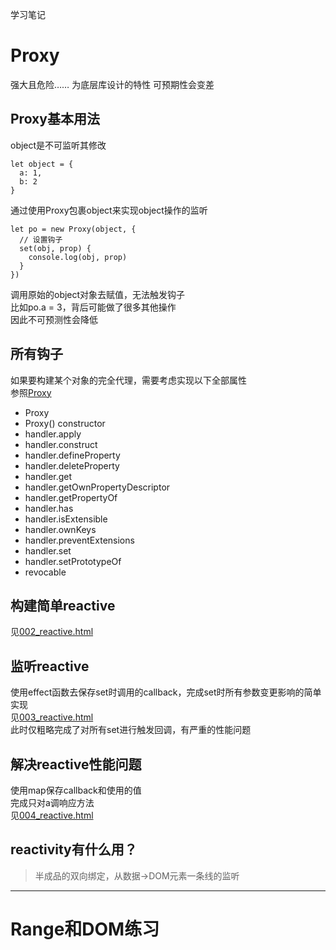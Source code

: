 学习笔记

# Proxy
强大且危险……
为底层库设计的特性
可预期性会变差

## Proxy基本用法
object是不可监听其修改
```
let object = {
  a: 1,
  b: 2
}
```
通过使用Proxy包裹object来实现object操作的监听
```
let po = new Proxy(object, {
  // 设置钩子
  set(obj, prop) {
    console.log(obj, prop)
  }
})
```
调用原始的object对象去赋值，无法触发钩子  
比如po.a = 3，背后可能做了很多其他操作  
因此不可预测性会降低  

## 所有钩子
如果要构建某个对象的完全代理，需要考虑实现以下全部属性  
参照[Proxy](https://developer.mozilla.org/en-US/docs/Web/JavaScript/Reference/Global_Objects/Proxy)
- Proxy
- Proxy() constructor
- handler.apply
- handler.construct
- handler.defineProperty
- handler.deleteProperty
- handler.get
- handler.getOwnPropertyDescriptor
- handler.getPropertyOf
- handler.has
- handler.isExtensible
- handler.ownKeys
- handler.preventExtensions
- handler.set
- handler.setPrototypeOf
- revocable

## 构建简单reactive
见[002_reactive.html](002_reactive.html)

## 监听reactive
使用effect函数去保存set时调用的callback，完成set时所有参数变更影响的简单实现  
见[003_reactive.html](003_reactive.html)  
此时仅粗略完成了对所有set进行触发回调，有严重的性能问题

## 解决reactive性能问题
使用map保存callback和使用的值  
完成只对a调响应方法  
见[004_reactive.html](004_reactive.html)

## reactivity有什么用？
> 半成品的双向绑定，从数据->DOM元素一条线的监听

------

# Range和DOM练习

